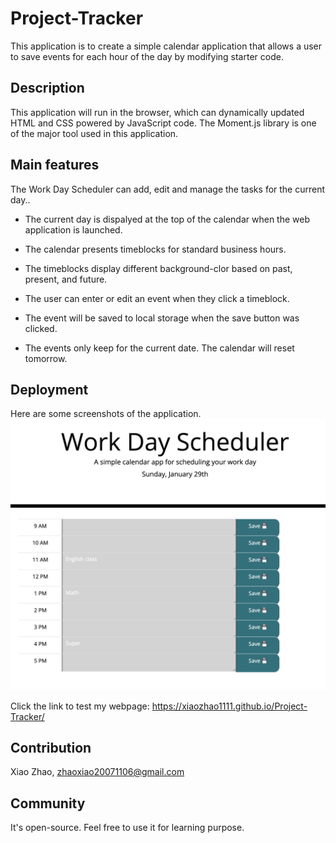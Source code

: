 # Project-Tracker
This application is to create a simple calendar application that allows a user to save events for each hour of the day by modifying starter code. 

## Description
This application will run in the browser, which can dynamically updated HTML and CSS powered by JavaScript code. The Moment.js library is one of the major tool used in this application. 

## Main features
The Work Day Scheduler can add, edit and manage the tasks for the current day..
* The current day is dispalyed at the top of the calendar when the web application is launched.

* The calendar presents timeblocks for standard business hours.

* The timeblocks display different background-clor based on past, present, and future.

* The user can enter or edit an event when they click a timeblock.

* The event will be saved to local storage when the save button was clicked.

* The events only keep for the current date. The calendar will reset tomorrow.



## Deployment
Here are some screenshots of the application.
![screenshot1](./assets/images/webpage.png)


Click the link to test my webpage: https://xiaozhao1111.github.io/Project-Tracker/


## Contribution
Xiao Zhao, zhaoxiao20071106@gmail.com


## Community
It's open-source. Feel free to use it for learning purpose.
